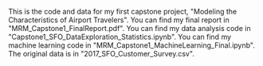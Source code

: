This is the code and data for my first capstone project, "Modeling the Characteristics of Airport Travelers". You can find my final report 
in "MRM_Capstone1_FinalReport.pdf". You can find my data analysis code in "Capstone1_SFO_DataExploration_Statistics.ipynb". You can find my
machine learning code in "MRM_Capstone1_MachineLearning_Final.ipynb". The original data is in "2017_SFO_Customer_Survey.csv".
